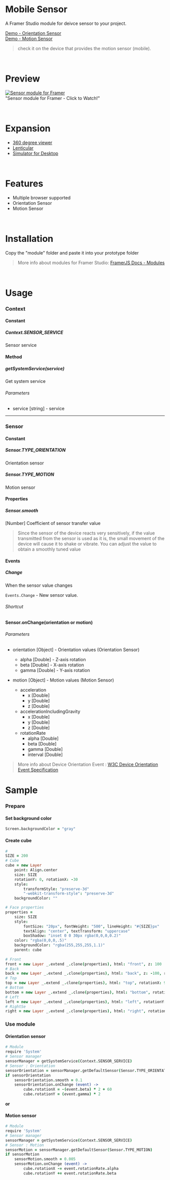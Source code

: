 # Mobile Sensor
A Framer Studio module for deivce sensor to your project.  

[Demo - Orientation Sensor](http://share.framerjs.com/0u4qyj91uvub/)  
[Demo - Motion Sensor](http://share.framerjs.com/9ugkru2ubjy6/)
> check it on the device that provides the motion sensor (mobile).

<br/>

# Preview
[![Sensor module for Framer](screenrecord.gif)](https://vimeo.com/196395840)  
"Sensor module for Framer - Click to Watch!"

<br/>

# Expansion
- [360 degree viewer](/360viewer.framer)
- [Lenticular](/lenticular.framer)
- [Simulator for Desktop](/orientation-simulator.framer)

<br/>

# Features
- Multiple browser supported
- Orientation Sensor 
- Motion Sensor

<br/>

# Installation
Copy the "module" folder and paste it into your prototype folder
> More info about modules for Framer Studio: [FramerJS Docs - Modules](http://framerjs.com/docs/#modules.modules)

<br/>

# Usage
### Context
#### Constant
##### Context.SENSOR_SERVICE
Sensor service

#### Method
##### getSystemService(service)
Get system service

###### Parameters
* service [string] - service

---
### Sensor
#### Constant
##### Sensor.TYPE_ORIENTATION
Orientation sensor

##### Sensor.TYPE_MOTION
Motion sensor

#### Properties
##### Sensor.smooth
[Number] Coefficient of sensor transfer value  
> Since the sensor of the device reacts very sensitively, if the value transmitted from the sensor is used as it is, the small movement of the device will cause it to shake or vibrate.
>You can adjust the value to obtain a smoothly tuned value

#### Events
##### Change
When the sensor value changes  

`Events.Change` - New sensor value.  

###### Shortcut
**Sensor.onChange(orientation or motion)**

###### Parameters
* orientation [Object] - Orientation values (Orientation Sensor)
    * alpha [Double] - Z-axis rotation
    * beta [Double] - X-axis rotation
    * gamma [Double] - Y-axis rotation

* motion [Object] - Motion values (Motion Sensor)
    * acceleration
        * x [Double]
        * y [Double]
        * z [Double]
    * accelerationIncludingGravity
        * x [Double]
        * y [Double]
        * z [Double]
    * rotationRate
        * alpha [Double]
        * beta [Double]
        * gamma [Double]
        * interval [Double]

> More info about Device Orientation Event : [W3C Device Orientation Event Specification](https://www.w3.org/TR/orientation-event/)

# Sample
### Prepare
#### Set background color
```coffeescript
Screen.backgroundColor = "gray"
```

#### Create cube
```coffeescript
#
SIZE = 200
# Cube
cube = new Layer
    point: Align.center
    size: SIZE
    rotationY: 0, rotationX: -30
    style: 
        transformStyle: "preserve-3d"
        "-webkit-transform-style": "preserve-3d"
    backgroundColor: ""

# Face properties
properties = 
    size: SIZE
    style: 
        fontSize: "20px", fontWeight: "500", lineHeight: "#{SIZE}px"
        textAlign: "center", textTransform: "uppercase"
        boxShadow: "inset 0 0 30px rgba(0,0,0,0.2)"
    color: "rgba(0,0,0,.5)"
    backgroundColor: "rgba(255,255,255,1.1)"
    parent: cube
    
# Front
front = new Layer _.extend _.clone(properties), html: "front", z: 100
# Back
back = new Layer _.extend _.clone(properties), html: "back", z: -100, rotationY: 180
# Top
top = new Layer _.extend _.clone(properties), html: "top", rotationX: 90, y: -100
# Bottom
bottom = new Layer _.extend _.clone(properties), html: "bottom", rotationX: -90, y: 100
# Left
left = new Layer _.extend _.clone(properties), html: "left", rotationY: -90, x: -100
# RightSe
right = new Layer _.extend _.clone(properties), html: "right", rotationY: 90, x: 100
```

### Use module
#### Orientation sensor
```coffeescript
# Module
require 'System'
# Sensor manager
sensorManager = getSystemService(Context.SENSOR_SERVICE)
# Sensor : Orientation
sensorOrientation = sensorManager.getDefaultSensor(Sensor.TYPE_ORIENTATION)
if sensorOrientation
    sensorOrientation.smooth = 0.1
    sensorOrientation.onChange (event) ->
        cube.rotationX = -(event.beta) * 2 + 60
        cube.rotationY = (event.gamma) * 2
```

**or**

#### Motion sensor
```coffeescript
# Module
require 'System'
# Sensor manager
sensorManager = getSystemService(Context.SENSOR_SERVICE)
# Sensor : Motion
sensorMotion = sensorManager.getDefaultSensor(Sensor.TYPE_MOTION)
if sensorMotion
    sensorMotion.smooth = 0.005
    sensorMotion.onChange (event) ->
        cube.rotationX -= event.rotationRate.alpha
        cube.rotationY += event.rotationRate.beta
```

